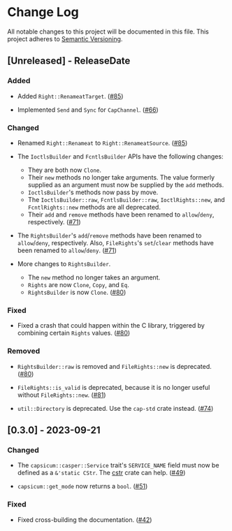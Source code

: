 # Change Log

All notable changes to this project will be documented in this file.
This project adheres to [Semantic Versioning](https://semver.org/).

## [Unreleased] - ReleaseDate

### Added

- Added `Right::RenameatTarget`.
  ([#85](https://github.com/dlrobertson/capsicum-rs/pull/85))

- Implemented `Send` and `Sync` for `CapChannel`.
  ([#66](https://github.com/dlrobertson/capsicum-rs/pull/66))

### Changed

- Renamed `Right::Renameat` to `Right::RenameatSource`.
  ([#85](https://github.com/dlrobertson/capsicum-rs/pull/85))

- The `IoctlsBuilder` and `FcntlsBuilder` APIs have the following changes:
  * They are both now `Clone`.
  * Their `new` methods no longer take arguments.  The value formerly supplied
    as an argument must now be supplied by the `add` methods.
  * `IoctlsBuilder`'s methods now pass by move.
  * The `IoctlsBuilder::raw`, `FcntlsBuilder::raw`, `IoctlRights::new`, and
    `FcntlRights::new` methods are all deprecated.
  * Their `add` and `remove` methods have been renamed to `allow`/`deny`,
    respectively.
  ([#71](https://github.com/dlrobertson/capsicum-rs/pull/71))

- The `RightsBuilder`'s `add`/`remove` methods have been renamed to
  `allow`/`deny`, respectively.  Also, `FileRights`'s `set`/`clear` methods
  have been renamed to `allow`/`deny`.
  ([#71](https://github.com/dlrobertson/capsicum-rs/pull/71))

- More changes to `RightsBuilder`.
  * The `new` method no longer takes an argument.
  * `Rights` are now `Clone`, `Copy`, and `Eq`.
  * `RightsBuilder` is now `Clone`.
  ([#80](https://github.com/dlrobertson/capsicum-rs/pull/80))

### Fixed

- Fixed a crash that could happen within the C library, triggered by combining
  certain `Rights` values.
  ([#80](https://github.com/dlrobertson/capsicum-rs/pull/80))

### Removed

- `RightsBuilder::raw` is removed and `FileRights::new` is deprecated.
  ([#80](https://github.com/dlrobertson/capsicum-rs/pull/80))

- `FileRights::is_valid` is deprecated, because it is no longer useful without
  `FileRights::new`.
  ([#81](https://github.com/dlrobertson/capsicum-rs/pull/81))

- `util::Directory` is deprecated.  Use the `cap-std` crate instead.
  ([#74](https://github.com/dlrobertson/capsicum-rs/pull/74))

## [0.3.0] - 2023-09-21

### Changed

- The `capsicum::casper::Service` trait's `SERVICE_NAME` field must now be
  defined as a `&'static CStr`.  The [cstr](https://crates.io/crates/cstr)
  crate can help.
  ([#49](https://github.com/dlrobertson/capsicum-rs/pull/49))

- `capsicum::get_mode` now returns a `bool`.
  ([#51](https://github.com/dlrobertson/capsicum-rs/pull/51))

### Fixed

- Fixed cross-building the documentation.
  ([#42](https://github.com/dlrobertson/capsicum-rs/pull/42))
